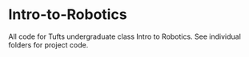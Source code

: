 ﻿# Intro-to-Robotics

All code for Tufts undergraduate class Intro to Robotics. See individual folders for project code.
